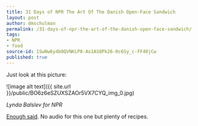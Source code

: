 ```yaml
---
title: 31 Days of NPR The Art Of The Danish Open-Face Sandwich
layout: post
author: dmschulman
permalink: /31-days-of-npr-the-art-of-the-danish-open-face-sandwich/
tags:
- NPR
- food
source-id: 1SwNw6y4b0QVNKLP8-Ao1AS8Pk26-0c6Sy_c-FF40jCw
published: true
---
```

Just look at this picture:

![image alt text]({{ site.url }}/public/BO6z6eSZUXSZAOr5VX7CYQ_img_0.jpg)

*Lynda Balslev for NPR*

[Enough said](https://www.npr.org/2011/01/04/132627711/the-art-of-the-danish-open-face-sandwich). No audio for this one but plenty of recipes.
